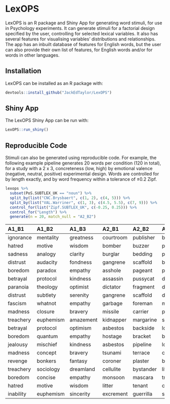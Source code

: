 
<!-- README.md is generated from README.Rmd. Please edit that file -->

# LexOPS

<!-- badges: start -->

<!-- badges: end -->

LexOPS is an R package and Shiny App for generating word stimuli, for
use in Psychology experiments. It can generate stimuli for a factorial
design specified by the user, controlling for selected lexical
variables. It also has several features for visualising variables’
distributions and relationships. The app has an inbuilt database of
features for English words, but the user can also provide their own list
of features, for English words and/or for words in other languages.

## Installation

LexOPS can be installed as an R package with:

``` r
devtools::install_github("JackEdTaylor/LexOPS")
```

## Shiny App

The LexOPS Shiny App can be run with:

``` r
LexOPS::run_shiny()
```

## Reproducible Code

Stimuli can also be generated using reproducible code. For example, the
following example pipeline generates 20 words per condition (120 in
total), for a study with a 2 x 3, concreteness (low, high) by emotional
valence (negative, neutral, positive) experimental design. Words are
controlled for by length exactly, and by word frequency within a
tolerance of ±0.2 Zipf.

``` r
lexops %>%
  subset(PoS.SUBTLEX_UK == "noun") %>%
  split_by(list("CNC.Brysbaert", c(1, 2), c(4, 5))) %>%
  split_by(list("VAL.Warriner", c(1, 3), c(4.5, 5.5), c(7, 9))) %>%
  control_for(list("Zipf.SUBTLEX_UK", c(-0.25, 0.25))) %>%
  control_for("Length") %>%
  generate(n = 20, match_null = "A2_B2")
```

| A1\_B1    | A1\_B2    | A1\_B3    | A2\_B1    | A2\_B2    | A2\_B3    | match\_null |
| :-------- | :-------- | :-------- | :-------- | :-------- | :-------- | :---------- |
| ignorance | mentality | greatness | courtroom | publisher | blueberry | A2\_B2      |
| hatred    | motive    | wisdom    | bomber    | buzzer    | pillow    | A2\_B2      |
| sadness   | analogy   | clarity   | burglar   | bedding   | pumpkin   | A2\_B2      |
| distrust  | audacity  | fondness  | gangrene  | scaffold  | beverage  | A2\_B2      |
| boredom   | paradox   | empathy   | asshole   | pageant   | pianist   | A2\_B2      |
| betrayal  | protocol  | kindness  | assassin  | pussycat  | doughnut  | A2\_B2      |
| paranoia  | theology  | optimist  | dictator  | fragment  | doughnut  | A2\_B2      |
| distrust  | subtlety  | serenity  | gangrene  | scaffold  | duckling  | A2\_B2      |
| fascism   | whatnot   | empathy   | garbage   | foreman   | mermaid   | A2\_B2      |
| madness   | closure   | bravery   | missile   | carrier   | popcorn   | A2\_B2      |
| treachery | euphemism | amazement | kidnapper | margarine | snowflake | A2\_B2      |
| betrayal  | protocol  | optimism  | asbestos  | backside  | lollipop  | A2\_B2      |
| boredom   | quantum   | empathy   | hostage   | bracket   | blossom   | A2\_B2      |
| jealousy  | mischief  | kindness  | asbestos  | pipeline  | lollipop  | A2\_B2      |
| madness   | concept   | bravery   | tsunami   | terrace   | concert   | A2\_B2      |
| revenge   | bonkers   | fantasy   | coroner   | plaster   | blanket   | A2\_B2      |
| treachery | sociology | dreamland | cellulite | bystander | lifesaver | A2\_B2      |
| boredom   | concise   | empathy   | monsoon   | mascara   | tropics   | A2\_B2      |
| hatred    | motive    | wisdom    | litter    | tenant    | cookie    | A2\_B2      |
| inability | euphemism | sincerity | excrement | guerrilla | starlight | A2\_B2      |
